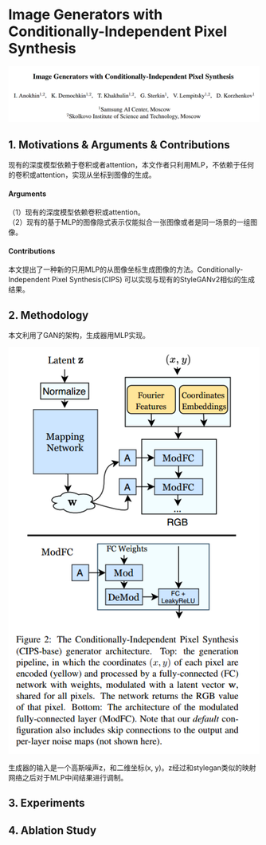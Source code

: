 # Image Generators with Conditionally-Independent Pixel Synthesis

![img](res/052/001.png)

## 1. Motivations & Arguments & Contributions
现有的深度模型依赖于卷积或者attention，本文作者只利用MLP，不依赖于任何的卷积或attention，实现从坐标到图像的生成。  

#### Arguments
（1）现有的深度模型依赖卷积或attention。  
（2）现有的基于MLP的图像隐式表示仅能拟合一张图像或者是同一场景的一组图像。  

#### Contributions
本文提出了一种新的只用MLP的从图像坐标生成图像的方法。Conditionally-Independent Pixel Synthesis(CIPS)  可以实现与现有的StyleGANv2相似的生成结果。  

## 2. Methodology
本文利用了GAN的架构，生成器用MLP实现。  

![img](res/052/002.png)  

生成器的输入是一个高斯噪声z，和二维坐标(x, y)。z经过和stylegan类似的映射网络之后对于MLP中间结果进行调制。


## 3. Experiments

## 4. Ablation Study
